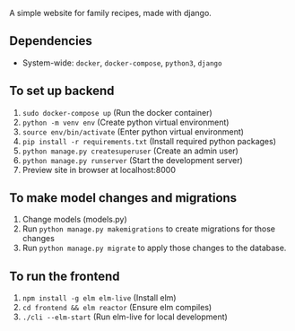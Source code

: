 A simple website for family recipes, made with django.

## Dependencies
- System-wide: ```docker```, ```docker-compose```, ```python3```, ```django```

## To set up backend
1. ```sudo docker-compose up``` (Run the docker container)
1. ```python -m venv env``` (Create python virtual environment)
1. ```source env/bin/activate``` (Enter python virtual environment)
1. ```pip install -r requirements.txt``` (Install required python packages)
1. ```python manage.py createsuperuser``` (Create an admin user)
1. ```python manage.py runserver``` (Start the development server)
1. Preview site in browser at localhost:8000

## To make model changes and migrations
1. Change models (models.py)
2. Run ```python manage.py makemigrations``` to create migrations for those changes
3. Run ```python manage.py migrate``` to apply those changes to the database.

## To run the frontend
1. ```npm install -g elm elm-live``` (Install elm)
2. ```cd frontend && elm reactor``` (Ensure elm compiles)
3. ```./cli --elm-start``` (Run elm-live for local development)
